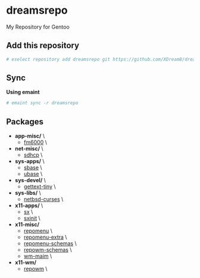 # dreamsrepo
My Repository for Gentoo

## Add this repository
```sh
# eselect repository add dreamsrepo git https://github.com/XDream8/dreamsrepo.git
```
## Sync
**Using emaint**
```sh
# emaint sync -r dreamsrepo
```

## Packages
* **app-misc/** \
	*	[fm6000](app-misc/fm6000) \
* **net-misc/** \
	*	[sdhcp](net-misc/sdhcp) \
* **sys-apps/** \
	*	[sbase](sys-apps/sbase) \
	*	[ubase](sys-apps/ubase) \
* **sys-devel/** \
	*	[gettext-tiny](sys-devel/gettext-tiny) \
* **sys-libs/** \
	*	[netbsd-curses](sys-libs/netbsd-curses) \
* **x11-apps/** \
	*	[sx](x11-apps/sx) \
	*	[sxinit](x11-apps/sxinit) \
* **x11-misc/**
	*	[repomenu](x11-misc/repomenu) \
	*	[repomenu-extra](x11-misc/repomenu-extra) \
	*	[repomenu-schemas](x11-misc/repomenu-schemas) \
	*	[repowm-schemas](x11-misc/repowm-schemas) \
	*	[wm-maim](x11-misc/wm-maim) \
* **x11-wm/**
	*	[repowm](x11-wm/repowm) \
